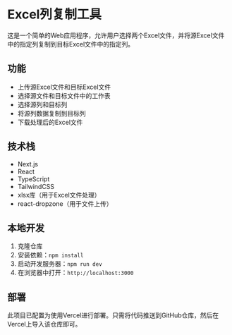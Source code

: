 # Excel列复制工具

这是一个简单的Web应用程序，允许用户选择两个Excel文件，并将源Excel文件中的指定列复制到目标Excel文件中的指定列。

## 功能

- 上传源Excel文件和目标Excel文件
- 选择源文件和目标文件中的工作表
- 选择源列和目标列
- 将源列数据复制到目标列
- 下载处理后的Excel文件

## 技术栈

- Next.js
- React
- TypeScript
- TailwindCSS
- xlsx库（用于Excel文件处理）
- react-dropzone（用于文件上传）

## 本地开发

1. 克隆仓库
2. 安装依赖：`npm install`
3. 启动开发服务器：`npm run dev`
4. 在浏览器中打开：`http://localhost:3000`

## 部署

此项目已配置为使用Vercel进行部署。只需将代码推送到GitHub仓库，然后在Vercel上导入该仓库即可。 